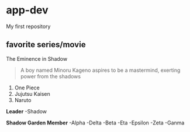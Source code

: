 # app-dev 
My first repository

## favorite series/movie 
The Eminence in Shadow
>A boy named Minoru Kageno aspires to be a mastermind, exerting power from the shadows

1. One Piece
2. Jujutsu Kaisen
3. Naruto

**Leader**
-Shadow

**Shadow Garden Member**
-Alpha
-Delta
-Beta
-Eta
-Epsilon
-Zeta
-Ganma
